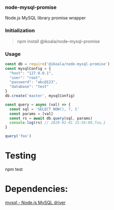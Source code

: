 ### node-mysql-promise
Node.js MySQL library promise wrapper

### Initialization
> npm install @ikoala/node-mysql-promise

### Usage
```javascript
const db = require('@ikoala/node-mysql-promise')
const mysqlConfig = {
  "host": "127.0.0.1",
  "user": "root",
  "password": "abc@123",
  "database": "test"
}
db.create('master', mysqlConfig)

const query = async (val) => {
  const sql = 'SELECT NOW(), ?, 1'
  const params = [val]
  const rs = await db.query(sql, params)
  console.log(rs) // 2020-02-01 15:56:00,foo,1
}

query('foo')
```

# Testing
npm test

# Dependencies:
[mysql - Node.js MySQL driver](https://www.npmjs.com/package/mysql)
